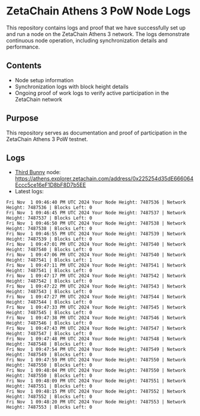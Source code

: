# ZetaChain Athens 3 PoW Node Logs
This repository contains logs and proof that we have successfully set up and run a node on the ZetaChain Athens 3 network. The logs demonstrate continuous node operation, including synchronization details and performance.

## Contents
- Node setup information
- Synchronization logs with block height details
- Ongoing proof of work logs to verify active participation in the ZetaChain network

## Purpose
This repository serves as documentation and proof of participation in the ZetaChain Athens 3 PoW testnet.

## Logs

- [Third Bunny](https://thirdbunny.xyz/) node: https://athens.explorer.zetachain.com/address/0x225254d35dE666064Eccc5ce16eF1D8bF8D7b5EE
- Latest logs:
```
Fri Nov  1 09:46:40 PM UTC 2024 Your Node Height: 7487536 | Network Height: 7487536 | Blocks Left: 0
Fri Nov  1 09:46:45 PM UTC 2024 Your Node Height: 7487537 | Network Height: 7487537 | Blocks Left: 0
Fri Nov  1 09:46:50 PM UTC 2024 Your Node Height: 7487538 | Network Height: 7487538 | Blocks Left: 0
Fri Nov  1 09:46:55 PM UTC 2024 Your Node Height: 7487539 | Network Height: 7487539 | Blocks Left: 0
Fri Nov  1 09:47:01 PM UTC 2024 Your Node Height: 7487540 | Network Height: 7487540 | Blocks Left: 0
Fri Nov  1 09:47:06 PM UTC 2024 Your Node Height: 7487540 | Network Height: 7487541 | Blocks Left: 1
Fri Nov  1 09:47:11 PM UTC 2024 Your Node Height: 7487541 | Network Height: 7487541 | Blocks Left: 0
Fri Nov  1 09:47:17 PM UTC 2024 Your Node Height: 7487542 | Network Height: 7487542 | Blocks Left: 0
Fri Nov  1 09:47:22 PM UTC 2024 Your Node Height: 7487543 | Network Height: 7487543 | Blocks Left: 0
Fri Nov  1 09:47:27 PM UTC 2024 Your Node Height: 7487544 | Network Height: 7487544 | Blocks Left: 0
Fri Nov  1 09:47:33 PM UTC 2024 Your Node Height: 7487545 | Network Height: 7487545 | Blocks Left: 0
Fri Nov  1 09:47:38 PM UTC 2024 Your Node Height: 7487546 | Network Height: 7487546 | Blocks Left: 0
Fri Nov  1 09:47:43 PM UTC 2024 Your Node Height: 7487547 | Network Height: 7487547 | Blocks Left: 0
Fri Nov  1 09:47:48 PM UTC 2024 Your Node Height: 7487548 | Network Height: 7487548 | Blocks Left: 0
Fri Nov  1 09:47:54 PM UTC 2024 Your Node Height: 7487549 | Network Height: 7487549 | Blocks Left: 0
Fri Nov  1 09:47:59 PM UTC 2024 Your Node Height: 7487550 | Network Height: 7487550 | Blocks Left: 0
Fri Nov  1 09:48:04 PM UTC 2024 Your Node Height: 7487550 | Network Height: 7487550 | Blocks Left: 0
Fri Nov  1 09:48:09 PM UTC 2024 Your Node Height: 7487551 | Network Height: 7487551 | Blocks Left: 0
Fri Nov  1 09:48:15 PM UTC 2024 Your Node Height: 7487552 | Network Height: 7487552 | Blocks Left: 0
Fri Nov  1 09:48:20 PM UTC 2024 Your Node Height: 7487553 | Network Height: 7487553 | Blocks Left: 0
```

